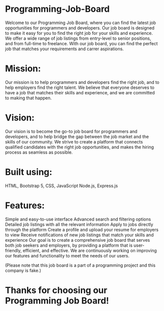 # Programming-Job-Board
 Welcome to our Programming Job Board, where you can find the latest job opportunities for programmers and developers. Our job board is designed to make it easy for you to find the right job for your skills and experience. We offer a wide range of job listings from entry-level to senior positions, and from full-time to freelance. With our job board, you can find the perfect job that matches your requirements and carrer aspirations.

# Mission:
Our mission is to help programmers and developers find the right job, and to help employers find the right talent. We believe that everyone deserves to have a job that matches their skills and experience, and we are committed to making that happen.

# Vision:
Our vision is to become the go-to job board for programmers and developers, and to help bridge the gap between the job market and the skills of our community. We strive to create a platform that connects qualified candidates with the right job opportunities, and makes the hiring process as seamless as possible.

# Built using:
HTML, Bootstrap 5, CSS, JavaScript
Node.js, Express.js

# Features:
Simple and easy-to-use interface
Advanced search and filtering options
Detailed job listings with all the relevant information
Apply to jobs directly through the platform
Create a profile and upload your resume for employers to view
Receive notifications of new job listings that match your skills and experience
Our goal is to create a comprehensive job board that serves both job seekers and employers, by providing a platform that is user-friendly, efficient, and effective. We are continuously working on improving our features and functionality to meet the needs of our users.

(Please note that this job board is a part of a programming project and this company is fake.)
# Thanks for choosing our Programming Job Board!
